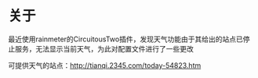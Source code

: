 # 关于

最近使用rainmeter的CircuitousTwo插件，发现天气功能由于其给出的站点已停止服务，无法显示当前天气，为此对配置文件进行了一些更改

可提供天气的站点：http://tianqi.2345.com/today-54823.htm

